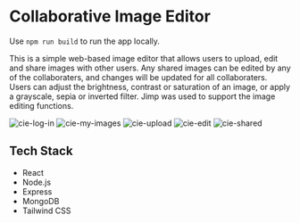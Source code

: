 # Collaborative Image Editor

Use `npm run build` to run the app locally. 

This is a simple web-based image editor that allows users to upload, edit and share images with other users.
Any shared images can be edited by any of the collaboraters, and changes will be updated for all collaboraters.
Users can adjust the brightness, contrast or saturation of an image, or apply a grayscale, sepia or inverted filter. 
Jimp was used to support the image editing functions.

![cie-log-in](https://github.com/nicole-chau/collaborative-image-editor/assets/74137085/73843cd8-e3f4-4022-851c-f118d627be34)
![cie-my-images](https://github.com/nicole-chau/collaborative-image-editor/assets/74137085/72d355c9-aa0e-4a1e-896a-30bf4c6be7a7)
![cie-upload](https://github.com/nicole-chau/collaborative-image-editor/assets/74137085/aaf1e902-e0fb-43d2-af9d-b5a0de0f036f)
![cie-edit](https://github.com/nicole-chau/collaborative-image-editor/assets/74137085/0ef73d55-17b7-4afc-9b12-4f8a75047261)
![cie-shared](https://github.com/nicole-chau/collaborative-image-editor/assets/74137085/2ab37973-f9e9-41d2-9bf4-a954aa3422f9)


## Tech Stack
- React
- Node.js
- Express
- MongoDB
- Tailwind CSS
